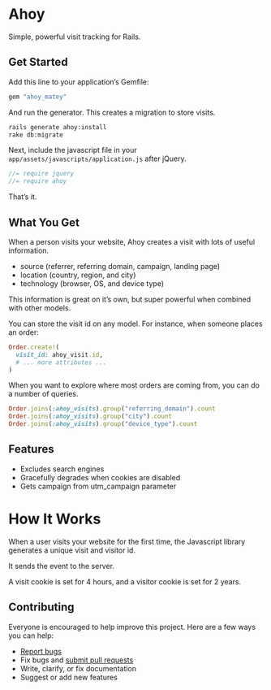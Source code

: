# Ahoy

Simple, powerful visit tracking for Rails.

## Get Started

Add this line to your application’s Gemfile:

```ruby
gem "ahoy_matey"
```

And run the generator. This creates a migration to store visits.

```sh
rails generate ahoy:install
rake db:migrate
```

Next, include the javascript file in your `app/assets/javascripts/application.js` after jQuery.

```javascript
//= require jquery
//= require ahoy
```

That’s it.

## What You Get

When a person visits your website, Ahoy creates a visit with lots of useful information.

- source (referrer, referring domain, campaign, landing page)
- location (country, region, and city)
- technology (browser, OS, and device type)

This information is great on it’s own, but super powerful when combined with other models.

You can store the visit id on any model. For instance, when someone places an order:

```ruby
Order.create!(
  visit_id: ahoy_visit.id,
  # ... more attributes ...
)
```

When you want to explore where most orders are coming from, you can do a number of queries.

```ruby
Order.joins(:ahoy_visits).group("referring_domain").count
Order.joins(:ahoy_visits).group("city").count
Order.joins(:ahoy_visits).group("device_type").count
```

## Features

- Excludes search engines
- Gracefully degrades when cookies are disabled
- Gets campaign from utm_campaign parameter

# How It Works

When a user visits your website for the first time, the Javascript library generates a unique visit and visitor id.

It sends the event to the server.

A visit cookie is set for 4 hours, and a visitor cookie is set for 2 years.

## Contributing

Everyone is encouraged to help improve this project. Here are a few ways you can help:

- [Report bugs](https://github.com/ankane/ahoy/issues)
- Fix bugs and [submit pull requests](https://github.com/ankane/ahoy/pulls)
- Write, clarify, or fix documentation
- Suggest or add new features
